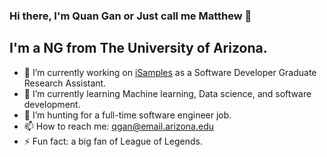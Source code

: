 ### Hi there, I'm Quan Gan or Just call me Matthew 👋

## I'm a NG from The University of Arizona. 
- 🔭 I’m currently working on [iSamples](https://isamplesorg.github.io/) as a Software Developer Graduate Research Assistant.
- 🌱 I’m currently learning Machine learning, Data science, and software development.
- 👯 I’m hunting for a full-time software engineer job.
- 📫 How to reach me: qgan@email.arizona.edu
- ⚡ Fun fact: a big fan of League of Legends.

